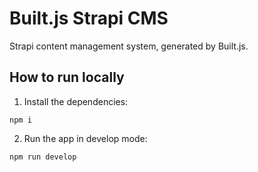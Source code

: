 # Built.js Strapi CMS
Strapi content management system, generated by Built.js. 

## How to run locally
1. Install the dependencies:
```
npm i
```
2. Run the app in develop mode:
```
npm run develop
```